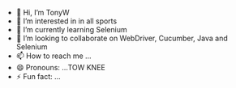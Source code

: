 - 👋 Hi, I’m TonyW
- 👀 I’m interested in in all sports
- 🌱 I’m currently learning Selenium
- 💞️ I’m looking to collaborate on WebDriver, Cucumber, Java and Selenium
- 📫 How to reach me ...
- 😄 Pronouns: ...TOW KNEE
- ⚡ Fun fact: ...

<!---
twray01/twray01 is a ✨ special ✨ repository because its `README.md` (this file) appears on your GitHub profile.
You can click the Preview link to take a look at your changes.
--->
